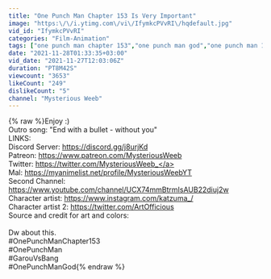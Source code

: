 ```yaml
---
title: "One Punch Man Chapter 153 Is Very Important"
image: "https:\/\/i.ytimg.com\/vi\/IfymkcPVvRI\/hqdefault.jpg"
vid_id: "IfymkcPVvRI"
categories: "Film-Animation"
tags: ["one punch man chapter 153","one punch man god","one punch man 153"]
date: "2021-11-28T01:33:35+03:00"
vid_date: "2021-11-27T12:03:06Z"
duration: "PT8M42S"
viewcount: "3653"
likeCount: "249"
dislikeCount: "5"
channel: "Mysterious Weeb"
---
```

{% raw %}Enjoy :)<br />Outro song: &quot;End with a bullet - without you&quot;<br />LINKS: <br />Discord Server: <a rel="nofollow" target="blank" href="https://discord.gg/j8urjKd">https://discord.gg/j8urjKd</a><br />Patreon: <a rel="nofollow" target="blank" href="https://www.patreon.com/MysteriousWeeb">https://www.patreon.com/MysteriousWeeb</a><br />Twitter: <a rel="nofollow" target="blank" href="https://twitter.com/MysteriousWeeb_">https://twitter.com/MysteriousWeeb_</a><br />Mal: <a rel="nofollow" target="blank" href="https://myanimelist.net/profile/MysteriousWeebYT">https://myanimelist.net/profile/MysteriousWeebYT</a><br />Second Channel: <a rel="nofollow" target="blank" href="https://www.youtube.com/channel/UCX74mmBtrmIsAUB22diuj2w">https://www.youtube.com/channel/UCX74mmBtrmIsAUB22diuj2w</a><br />Character artist: <a rel="nofollow" target="blank" href="https://www.instagram.com/katzuma_/">https://www.instagram.com/katzuma_/</a><br />Character artist 2: <a rel="nofollow" target="blank" href="https://twitter.com/ArtOfficious">https://twitter.com/ArtOfficious</a><br />Source and credit for art and colors:<br /><br />Dw about this.<br />#OnePunchManChapter153<br />#OnePunchMan<br />#GarouVsBang<br />#OnePunchManGod{% endraw %}
